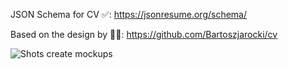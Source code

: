 JSON Schema for CV ✅:
https://jsonresume.org/schema/

Based on the design by 👨‍🚀:
https://github.com/Bartoszjarocki/cv

![Shots create mockups](https://github.com/Glitzypanic/curriculum-json/assets/133188693/5dc9b589-d867-49e5-b4b6-cce9f806a33d)
